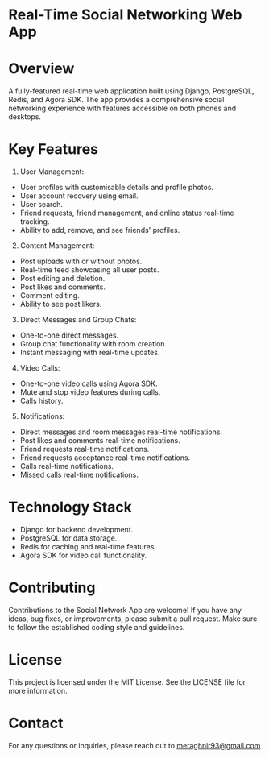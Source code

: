 # Real-Time Social Networking Web App
# Overview
A fully-featured real-time web application built using Django, PostgreSQL, Redis, and Agora SDK. The app provides a comprehensive social networking experience with features accessible on both phones and desktops.

# Key Features
1. User Management:
- User profiles with customisable details and profile photos.
- User account recovery using email.
- User search.
- Friend requests, friend management, and online status real-time tracking.
- Ability to add, remove, and see friends' profiles.

2. Content Management:
- Post uploads with or without photos.
- Real-time feed showcasing all user posts.
- Post editing and deletion.
- Post likes and comments.
- Comment editing.
- Ability to see post likers.

3. Direct Messages and Group Chats:
- One-to-one direct messages.
- Group chat functionality with room creation.
- Instant messaging with real-time updates.

4. Video Calls:
- One-to-one video calls using Agora SDK.
- Mute and stop video features during calls.
- Calls history.

5. Notifications:
- Direct messages and room messages real-time notifications.
- Post likes and comments real-time notifications.
- Friend requests real-time notifications.
- Friend requests acceptance real-time notifications.
- Calls real-time notifications.
- Missed calls real-time notifications.

# Technology Stack
- Django for backend development.
- PostgreSQL for data storage.
- Redis for caching and real-time features.
- Agora SDK for video call functionality.

# Contributing
Contributions to the Social Network App are welcome! If you have any ideas, bug fixes, or improvements, please submit a pull request. Make sure to follow the established coding style and guidelines.

# License
This project is licensed under the MIT License. See the LICENSE file for more information.

# Contact
For any questions or inquiries, please reach out to meraghnir93@gmail.com
